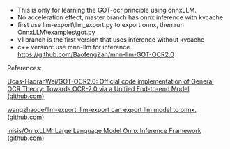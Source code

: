 - This is only for learning the GOT-ocr principle using onnxLLM.
- No acceleration effect, master branch has onnx inference with kvcache
- first use llm-export\llm_export.py to export onnx, then run OnnxLLM\examples\got.py
- v1 branch is the first version that uses inference without kvcache
- c++ version: use mnn-llm for inference https://github.com/BaofengZan/mnn-llm-GOT-OCR2.0

References:

[Ucas-HaoranWei/GOT-OCR2.0: Official code implementation of General OCR Theory: Towards OCR-2.0 via a Unified End-to-end Model (github.com)](https://github.com/Ucas-HaoranWei/GOT-OCR2.0)

[wangzhaode/llm-export: llm-export can export llm model to onnx. (github.com)](https://github.com/wangzhaode/llm-export)

[inisis/OnnxLLM: Large Language Model Onnx Inference Framework (github.com)](https://github.com/inisis/OnnxLLM)

